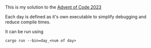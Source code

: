 This is my solution to the [Advent of Code 2023](https://adventofcode.com/)

Each day is defined as it's own executable to simplify debugging and reduce compile times.

It can be run using

```shell
cargo run --bin=day_<num of day>
```